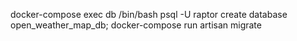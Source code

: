 docker-compose exec db /bin/bash
psql -U raptor
create database open_weather_map_db;
docker-compose run artisan migrate